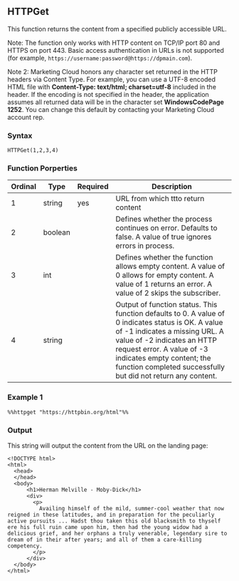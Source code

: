 ## HTTPGet ##

This function returns the content from a specified publicly accessible URL.

Note: The function only works with HTTP content on TCP/IP port 80 and HTTPS on port 443. Basic access authentication in URLs is not supported (for example, `https://username:password@https://dpmain.com`).

Note 2: Marketing Cloud honors any character set returned in the HTTP headers via Content Type. For example, you can use a UTF-8 encoded HTML file with **Content-Type: text/html; charset=utf-8** included in the header. If the encoding is not specified in the header, the application assumes all returned data will be in the character set **WindowsCodePage 1252**. You can change this default by contacting your Marketing Cloud account rep.

### Syntax ###

`HTTPGet(1,2,3,4)`

### Function Porperties ###

Ordinal | Type | Required | Description
------- | ---- | -------- | -----------
1       | string  | yes    | URL from which ttto return content
2       | boolean | | Defines whether the process continues on error. Defaults to false. A value of true ignores errors in process.
3       | int     | | Defines whether the function allows empty content. A value of 0 allows for empty content. A value of 1 returns an error. A value of 2 skips the subscriber.
4       | string  | | Output of function status. This function defaults to 0. A value of 0 indicates status is OK. A value of -1 indicates a missing URL. A value of -2 indicates an HTTP request error. A value of -3 indicates empty content; the function completed successfully but did not return any content.

### Example 1 ###

`%%httpget "https://httpbin.org/html"%%`

### Output ###

This string will output the content from the URL on the landing page:
```
<!DOCTYPE html>
<html>
  <head>
  </head>
  <body>
      <h1>Herman Melville - Moby-Dick</h1>
      <div>
        <p>
          Availing himself of the mild, summer-cool weather that now reigned in these latitudes, and in preparation for the peculiarly active pursuits ... Hadst thou taken this old blacksmith to thyself ere his full ruin came upon him, then had the young widow had a delicious grief, and her orphans a truly venerable, legendary sire to dream of in their after years; and all of them a care-killing competency.
        </p>
      </div>
  </body>
</html>
```

